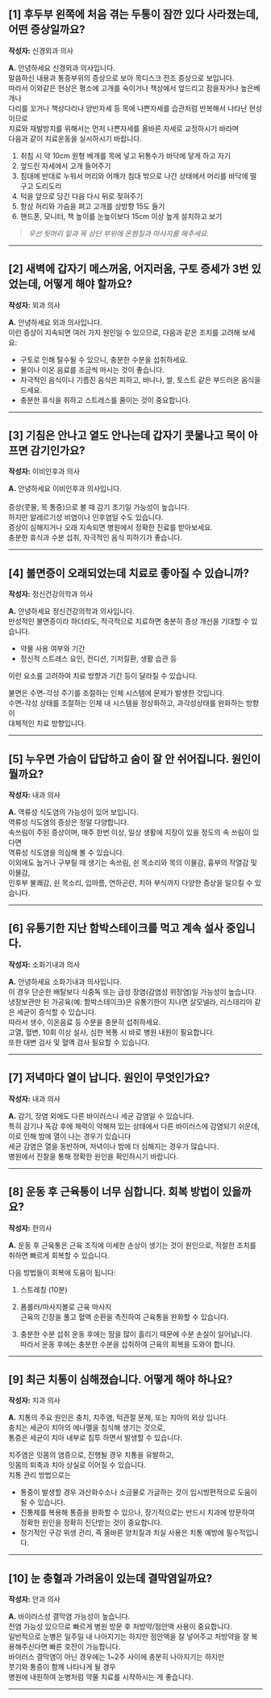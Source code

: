 ## [1] 후두부 왼쪽에 처음 겪는 두통이 잠깐 있다 사라졌는데, 어떤 증상일까요?
**작성자:** 신경외과 의사

**A.** 안녕하세요 신경외과 의사입니다.  <br />
말씀하신 내용과 통증부위의 증상으로 보아 목디스크 전조 증상으로 보입니다. <br />
따라서 이와같은 현상은 평소에 고개를 숙이거나 책상에서 엎드리고 잠을자거나 높은베개나  <br />
다리를 꼬거나 책상다리나 양반자세 등 목에 나쁜자세를 습관처럼 반복해서 나타난 현상이므로 <br /> 
치료와 재발방지를 위해서는 먼저 나쁜자세를 올바른 자세로 교정하시기 바라며 <br /> 
다음과 같이 치료운동을 실시하시기 바랍니다.<br />

1. 취침 시 약 10cm 원형 베개를 목에 넣고 뒤통수가 바닥에 닿게 하고 자기  
2. 엎드린 자세에서 고개 들어주기  
3. 침대에 반대로 누워서 머리와 어깨가 침대 밖으로 나간 상태에서 머리를 바닥에 떨구고 도리도리  
4. 턱을 앞으로 당긴 다음 다시 뒤로 젖혀주기  
5. 항상 허리와 가슴을 펴고 고개를 상방향 15도 들기  
6. 핸드폰, 모니터, 책 높이를 눈높이보다 15cm 이상 높게 설치하고 보기  

> *우선 뒷머리 밑과 목 상단 부위에 온찜질과 마사지를 해주세요.*

---

## [2] 새벽에 갑자기 메스꺼움, 어지러움, 구토 증세가 3번 있었는데, 어떻게 해야 할까요?
**작성자:** 외과 의사

**A.** 안녕하세요 외과 의사입니다.  <br />
이런 증상이 지속되면 여러 가지 원인일 수 있으므로, 다음과 같은 조치를 고려해 보세요:

- 구토로 인해 탈수될 수 있으니, 충분한 수분을 섭취하세요.  
- 물이나 이온 음료를 조금씩 마시는 것이 좋습니다.  
- 자극적인 음식이나 기름진 음식은 피하고, 바나나, 쌀, 토스트 같은 부드러운 음식을 드세요.  
- 충분한 휴식을 취하고 스트레스를 줄이는 것이 중요합니다.

---

## [3] 기침은 안나고 열도 안나는데 갑자기 콧물나고 목이 아프면 감기인가요?
**작성자:** 이비인후과 의사

**A.** 안녕하세요 이비인후과 의사입니다.<br />  
증상(콧물, 목 통증)으로 볼 때 감기 초기일 가능성이 높습니다. <br /> 
하지만 알레르기성 비염이나 인후염일 수도 있습니다.  <br />
증상이 심해지거나 오래 지속되면 병원에서 정확한 진료를 받아보세요.  <br />
충분한 휴식과 수분 섭취, 자극적인 음식 피하기가 좋습니다.<br />

---

## [4] 불면증이 오래되었는데 치료로 좋아질 수 있습니까?
**작성자:** 정신건강의학과 의사

**A.** 안녕하세요 정신건강의학과 의사입니다.  <br />
만성적인 불면증이라 하더라도, 적극적으로 치료하면 충분히 증상 개선을 기대할 수 있습니다.<br />

- 약물 사용 여부와 기간  
- 정신적 스트레스 요인, 컨디션, 기저질환, 생활 습관 등  

이런 요소를 고려하여 치료 방향과 기간 등이 달라질 수 있습니다. 

불면은 수면-각성 주기를 조절하는 인체 시스템에 문제가 발생한 것입니다. <br />
수면-각성 상태를 조절하는 인체 내 시스템을 정상화하고, 과각성상태를 완화하는 방향이<br /> 대체적인 치료 방향입니다.


---

## [5] 누우면 가슴이 답답하고 숨이 잘 안 쉬어집니다. 원인이 뭘까요?
**작성자:** 내과 의사

**A.** 역류성 식도염의 가능성이 있어 보입니다. <br />
역류성 식도염의 증상은 정말 다양합니다.<br />
속쓰림이 주된 증상이며, 매주 한번 이상, 일상 생활에 지장이 있을 정도의 속 쓰림이 있다면<br /> 역류성 식도염을 의심해 볼 수 있습니다.<br />
이외에도 눕거나 구부릴 때 생기는 속쓰림, 쉰 목소리와 목의 이물감, 흉부의 작열감 및 이물감,<br /> 인후부 불쾌감, 쉰 목소리, 입마름, 연하곤란, 치아 부식까지 다양한 증상을 일으킬 수 있습니다. <br />


---

## [6] 유통기한 지난 함박스테이크를 먹고 계속 설사 중입니다.
**작성자:** 소화기내과 의사

**A.** 안녕하세요 소화기내과 의사입니다.  <br />
이 경우 단순한 배탈보다 식중독 또는 급성 장염(감염성 위장염)일 가능성이 높습니다.  <br />
냉장보관만 된 가공육(예: 함박스테이크)은 유통기한이 지나면 살모넬라, 리스테리아 같은 세균이 증식할 수 있습니다.<br />
따라서 생수, 이온음료 등 수분을 충분히 섭취하세요.<br />
고열, 혈변, 10회 이상 설사, 심한 복통 시 바로 병원 내원이 필요합니다.<br />
또한 대변 검사 및 혈액 검사 필요할 수 있습니다.<br />


---

## [7] 저녁마다 열이 납니다. 원인이 무엇인가요?
**작성자:** 내과 의사

**A.** 감기, 장염 외에도 다른 바이러스나 세균 감염일 수 있습니다.  <br />
특히 감기나 독감 후에 체력이 약해져 있는 상태에서 다른 바이러스에 감염되기 쉬운데,<br />
이로 인해 밤에 열이 나는 경우가 있습니다<br />
세균 감염은 열을 동반하며, 저녁이나 밤에 더 심해지는 경우가 많습니다. <br />
병원에서 진찰을 통해 정확한 원인을 확인하시기 바랍니다.<br />


---

## [8] 운동 후 근육통이 너무 심합니다. 회복 방법이 있을까요?
**작성자:** 한의사

**A.** 운동 후 근육통은 근육 조직에 미세한 손상이 생기는 것이 원인으로, 적절한 조치를 취하면 빠르게 회복할 수 있습니다. <br /> 

다음 방법들이 회복에 도움이 됩니다:

1. 스트레칭 (10분)  

2. 폼롤러/마사지볼로 근육 마사지  
근육의 긴장을 풀고 혈액 순환을 촉진하여 근육통을 완화할 수 있습니다.

3. 충분한 수분 섭취
 운동 후에는 땀을 많이 흘리기 때문에 수분 손실이 일어납니다.<br />
따라서 운동 후에는 충분한 수분을 섭취하여 근육의 회복을 도와야 합니다.

---

## [9] 최근 치통이 심해졌습니다. 어떻게 해야 하나요?
**작성자:** 치과 의사

**A.** 치통의 주요 원인은 충치, 치주염, 턱관절 문제, 또는 치아의 외상 입니다.  <br />
충치는 세균이 치아의 에나멜을 침식해 생기는 것으로,<br />
통증은 세균이 치아 내부로 침투 하면서 발생할 수 있습니다.<br />

치주염은 잇몸의 염증으로, 진행될 경우 치통을 유발하고,<br />
 잇몸의 퇴축과 치아 상실로 이어질 수 있습니다.<br />
치통 관리 방법으로는 

- 통증이 발생할 경우 과산화수소나 소금물로 가글하는 것이 임시방편적으로 도움이 될 수 있습니다.
- 진통제를 복용해 통증을 완화할 수 있으나, 장기적으로는 반드시 치과에 방문하여 정확한 원인을 정확히 진단받는 것이 중요합니다.
- 정기적인 구강 위생 관리, 즉 올바른 양치질과 치실 사용은 치통 예방에 필수적입니다.


---

## [10] 눈 충혈과 가려움이 있는데 결막염일까요?
**작성자:** 안과 의사

**A.** 바이러스성 결막염 가능성이 높습니다.  <br />
전염 가능성 있으므로 빠르게 병원 방문 후 처방약/점안액 사용이 중요합니다. <br /> 
일반적으로 눈병은 일주일 내 나아지기는 하지만 점안액을 잘 넣어주고 처방약을 잘 복용해주신다면 빠른 호전이 가능합니다.<br />
바이러스 결막염이 아닌 경우에는 1~2주 사이에 충분히 나아지기는 하지만<br /> 
붓기와 통증이 함께 나타나게 될 경우 <br />
병원에 내원하여 눈병처럼 약물 치료를 시작하시는 게 좋습니다.

---